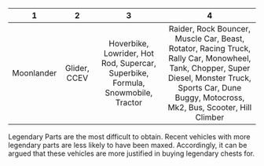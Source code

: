 1 | 2 | 3 | 4
:--: | :--: | :--: | :--:
Moonlander | Glider, CCEV | Hoverbike, Lowrider, Hot Rod, Supercar, Superbike, Formula, Snowmobile, Tractor | Raider, Rock Bouncer, Muscle Car, Beast, Rotator, Racing Truck, Rally Car, Monowheel, Tank, Chopper, Super Diesel, Monster Truck, Sports Car, Dune Buggy, Motocross, Mk2, Bus, Scooter, Hill Climber

Legendary Parts are the most difficult to obtain. Recent vehicles with more legendary parts are less likely to have been maxed.  Accordingly, it can be argued that these vehicles are more justified in buying legendary chests for.
